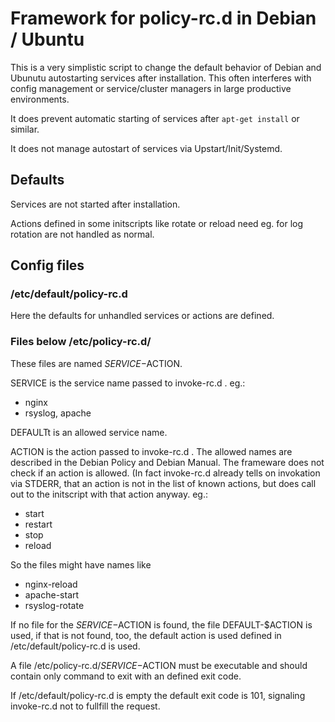 # Framework for policy-rc.d in Debian / Ubuntu

This is a very simplistic script to change the default behavior of Debian and Ubunutu autostarting services after installation.
This often interferes with config management or service/cluster managers in large productive environments.

It does prevent automatic starting of services after ```apt-get install``` or similar.

It does not manage autostart of services via Upstart/Init/Systemd.

## Defaults

Services are not started after installation.

Actions defined in some initscripts like rotate or reload need eg. for log rotation are not handled as normal.

## Config files

### /etc/default/policy-rc.d

Here the defaults for unhandled services or actions are defined.

### Files below /etc/policy-rc.d/

These files are named $SERVICE-$ACTION.

SERVICE is the service name passed to invoke-rc.d .
eg.:
 * nginx
 * rsyslog, apache

DEFAULTt is an allowed service name.

ACTION is the action passed to invoke-rc.d . The allowed names are described in the Debian Policy and Debian Manual.
The frameware does not check if an action is allowed. (In fact invoke-rc.d already tells on invokation via STDERR, that an action
is not in the list of known actions, but does call out to the initscript with that action anyway.
eg.:
 * start
 * restart
 * stop
 * reload

So the files might have names like
 * nginx-reload
 * apache-start
 * rsyslog-rotate

If no file for the $SERVICE-$ACTION is found, the file DEFAULT-$ACTION is used, if that is not found, too, the default action
is used defined in /etc/default/policy-rc.d is used.

A file /etc/policy-rc.d/$SERVICE-$ACTION must be executable and should contain only command to exit with an defined exit code.

If /etc/default/policy-rc.d is empty the default exit code is 101, signaling invoke-rc.d not to fullfill the request.

